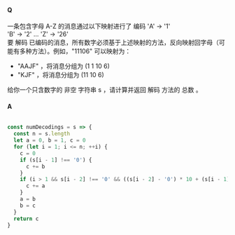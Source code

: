 #### Q

一条包含字母 A-Z 的消息通过以下映射进行了 编码
'A' -> '1'  
'B' -> '2'
...
'Z' -> '26'  
要 解码 已编码的消息，所有数字必须基于上述映射的方法，反向映射回字母（可能有多种方法）。例如，"11106" 可以映射为：  
- "AAJF" ，将消息分组为 (1 1 10 6)
- "KJF" ，将消息分组为 (11 10 6)  

给你一个只含数字的 非空 字符串 s ，请计算并返回 解码 方法的 总数 。

#### A

```js

const numDecodings = s => {
  const n = s.length
  let a = 0, b = 1, c = 0
  for (let i = 1; i <= n; ++i) {
    c = 0
    if (s[i - 1] !== '0') {
      c += b
    }
    if (i > 1 && s[i - 2] !== '0' && ((s[i - 2] - '0') * 10 + (s[i - 1] - '0') <= 26)) {
      c += a
    }
    a = b
    b = c
  }
  return c
}

```
